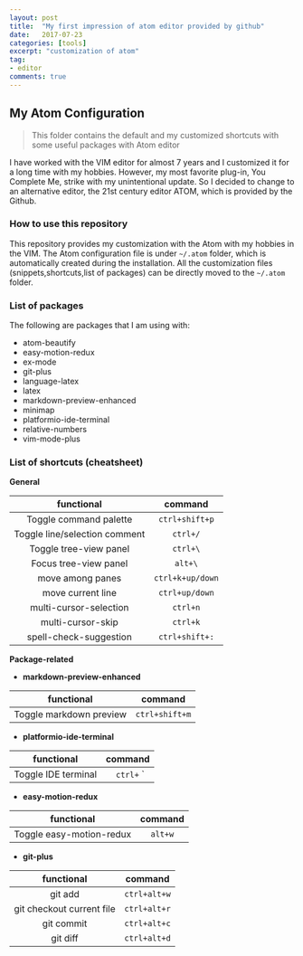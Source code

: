 ```yaml
---
layout: post
title:  "My first impression of atom editor provided by github"
date:   2017-07-23
categories: [tools]
excerpt: "customization of atom"
tag:
- editor 
comments: true
---
```


## My Atom Configuration


> This folder contains the default and my customized shortcuts with some useful
packages with Atom editor


I have worked with the VIM editor for almost 7 years and I customized it for a
long time with my hobbies. However, my most favorite plug-in, You Complete Me,
strike with my unintentional update. So I decided to change to an alternative
editor, the 21st century editor ATOM, which is provided by the Github.


### How to use this repository


This repository provides my customization with the Atom with my hobbies in the
VIM. The Atom configuration file is under `~/.atom` folder, which is
automatically created during the installation. All the customization files
(snippets,shortcuts,list of packages) can be directly moved to the `~/.atom`
folder.  


### List of packages


The following are packages that I am using with:


+ atom-beautify
+ easy-motion-redux
+ ex-mode
+ git-plus
+ language-latex
+ latex
+ markdown-preview-enhanced
+ minimap
+ platformio-ide-terminal
+ relative-numbers
+ vim-mode-plus


### List of shortcuts (cheatsheet)


**General**


| functional | command |
| :--: | :--: |
| Toggle command palette | `ctrl+shift+p` |
| Toggle line/selection comment | `ctrl+/` |
| Toggle tree-view panel | `ctrl+\` |
| Focus tree-view panel | `alt+\` |
| move among panes | `ctrl+k+up/down` |
| move current line | `ctrl+up/down` |
| multi-cursor-selection | `ctrl+n` |
| multi-cursor-skip | `ctrl+k` |
| spell-check-suggestion | `ctrl+shift+:` |


**Package-related**


+ **markdown-preview-enhanced**


| functional | command |
| :--: | :--: |
| Toggle markdown preview | `ctrl+shift+m` |


+ **platformio-ide-terminal**


| functional | command |
| :--: | :--: |
| Toggle IDE terminal | ` ctrl+` \` |


+ **easy-motion-redux**


| functional | command |
| :--: | :--: |
| Toggle easy-motion-redux | `alt+w` |


+ **git-plus**


| functional | command |
| :--: | :--: |
| git add | `ctrl+alt+w` |
| git checkout current file | `ctrl+alt+r` |
| git commit | `ctrl+alt+c` |
| git diff | `ctrl+alt+d` |

